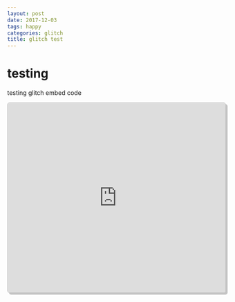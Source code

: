 ```yaml
---
layout: post
date: 2017-12-03
tags: happy
categories: glitch
title: glitch test
---
```


# testing

testing glitch embed code

<!-- Embed Code -->
<div class="glitch-embed-wrap" style="height: 438px; width: 100%; border: 1px solid #C3C3C3; border-radius: 5px; box-shadow: 4px 4px #C3C3C3; background-color: white; overflow: hidden;">
  <iframe src="https://glitch.com/edit/#!/embed/remarkable-capricorn?path=app/components/About.jsx&previewHeight=29&attribution=false" style="height: 100%; width: 100%; border: 0;" alt="code example in glitch"></iframe>
</div>


